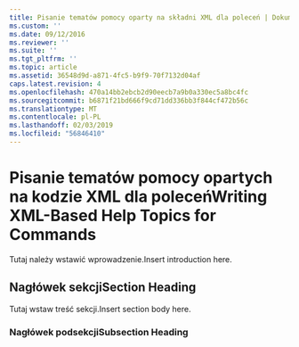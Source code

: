 ```yaml
---
title: Pisanie tematów pomocy oparty na składni XML dla poleceń | Dokumentacja firmy Microsoft
ms.custom: ''
ms.date: 09/12/2016
ms.reviewer: ''
ms.suite: ''
ms.tgt_pltfrm: ''
ms.topic: article
ms.assetid: 36548d9d-a871-4fc5-b9f9-70f7132d04af
caps.latest.revision: 4
ms.openlocfilehash: 470a14bb2ebcb2d90eecb7a9b0a330ec5a8bc4fc
ms.sourcegitcommit: b6871f21bd666f9cd71dd336bb3f844cf472b56c
ms.translationtype: MT
ms.contentlocale: pl-PL
ms.lasthandoff: 02/03/2019
ms.locfileid: "56846410"
---
```

# <a name="writing-xml-based-help-topics-for-commands"></a><span data-ttu-id="8a8fa-102">Pisanie tematów pomocy opartych na kodzie XML dla poleceń</span><span class="sxs-lookup"><span data-stu-id="8a8fa-102">Writing XML-Based Help Topics for Commands</span></span>

<span data-ttu-id="8a8fa-103">Tutaj należy wstawić wprowadzenie.</span><span class="sxs-lookup"><span data-stu-id="8a8fa-103">Insert introduction here.</span></span>

## <a name="section-heading"></a><span data-ttu-id="8a8fa-104">Nagłówek sekcji</span><span class="sxs-lookup"><span data-stu-id="8a8fa-104">Section Heading</span></span>

 <span data-ttu-id="8a8fa-105">Tutaj wstaw treść sekcji.</span><span class="sxs-lookup"><span data-stu-id="8a8fa-105">Insert section body here.</span></span>

### <a name="subsection-heading"></a><span data-ttu-id="8a8fa-106">Nagłówek podsekcji</span><span class="sxs-lookup"><span data-stu-id="8a8fa-106">Subsection Heading</span></span>
